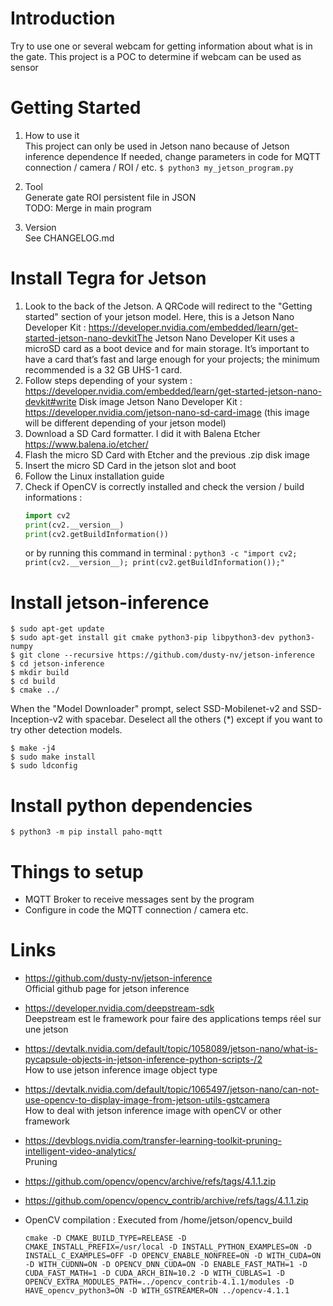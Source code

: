 
# Introduction 
Try to use one or several webcam for getting information about what is in the gate.
This project is a POC to determine if webcam can be used as sensor

# Getting Started

1. How to use it  
    This project can only be used in Jetson nano because of Jetson inference dependence
    If needed, change parameters in code for MQTT connection / camera / ROI / etc.
    `$ python3 my_jetson_program.py`

1. Tool  
    Generate gate ROI persistent file in JSON  
    TODO: Merge in main program

1. Version  
    See CHANGELOG.md
	
# Install Tegra for Jetson

1. Look to the back of the Jetson. A QRCode will redirect to the "Getting started" section of your jetson model.
   Here, this is a Jetson Nano Developer Kit : https://developer.nvidia.com/embedded/learn/get-started-jetson-nano-devkitThe 
   Jetson Nano Developer Kit uses a microSD card as a boot device and for main storage. It’s important to have a card that’s fast and large enough for your projects; the minimum recommended is a 32 GB UHS-1 card.
2. Follow steps depending of your system : https://developer.nvidia.com/embedded/learn/get-started-jetson-nano-devkit#write 
   Disk image Jetson Nano Developer Kit : https://developer.nvidia.com/jetson-nano-sd-card-image (this image will be different depending of your jetson model)
3. Download a SD Card formatter. I did it with Balena Etcher https://www.balena.io/etcher/
4. Flash the micro SD Card with Etcher and the previous .zip disk image
5. Insert the micro SD Card in the jetson slot and boot
6. Follow the Linux installation guide
7. Check if OpenCV is correctly installed and check the version / build informations : 
   ```py
   import cv2
   print(cv2.__version__)
   print(cv2.getBuildInformation())
   ```
   or by running this command in terminal :
   `python3 -c "import cv2; print(cv2.__version__); print(cv2.getBuildInformation());"`


# Install jetson-inference
```
$ sudo apt-get update
$ sudo apt-get install git cmake python3-pip libpython3-dev python3-numpy
$ git clone --recursive https://github.com/dusty-nv/jetson-inference
$ cd jetson-inference
$ mkdir build
$ cd build
$ cmake ../
```

When the "Model Downloader" prompt, select SSD-Mobilenet-v2 and SSD-Inception-v2 with spacebar. Deselect all the others (*) except if you want to try other detection models.

```
$ make -j4
$ sudo make install
$ sudo ldconfig
```

# Install python dependencies
```
$ python3 -m pip install paho-mqtt 
```

# Things to setup
- MQTT Broker to receive messages sent by the program
- Configure in code the MQTT connection / camera etc.

# Links
* https://github.com/dusty-nv/jetson-inference  
    Official github page for jetson inference
* https://developer.nvidia.com/deepstream-sdk  
    Deepstream est le framework pour faire des applications temps réel sur une jetson
* https://devtalk.nvidia.com/default/topic/1058089/jetson-nano/what-is-pycapsule-objects-in-jetson-inference-python-scripts-/2  
    How to use jetson inference image object type
* https://devtalk.nvidia.com/default/topic/1065497/jetson-nano/can-not-use-opencv-to-display-image-from-jetson-utils-gstcamera  
    How to deal with jetson inference image with openCV or other framework
* https://devblogs.nvidia.com/transfer-learning-toolkit-pruning-intelligent-video-analytics/  
    Pruning
	
* https://github.com/opencv/opencv/archive/refs/tags/4.1.1.zip
* https://github.com/opencv/opencv_contrib/archive/refs/tags/4.1.1.zip
* OpenCV compilation : Executed from /home/jetson/opencv_build 
  ```
  cmake -D CMAKE_BUILD_TYPE=RELEASE -D CMAKE_INSTALL_PREFIX=/usr/local -D INSTALL_PYTHON_EXAMPLES=ON -D INSTALL_C_EXAMPLES=OFF -D OPENCV_ENABLE_NONFREE=ON -D WITH_CUDA=ON -D WITH_CUDNN=ON -D OPENCV_DNN_CUDA=ON -D ENABLE_FAST_MATH=1 -D CUDA_FAST_MATH=1 -D CUDA_ARCH_BIN=10.2 -D WITH_CUBLAS=1 -D OPENCV_EXTRA_MODULES_PATH=../opencv_contrib-4.1.1/modules -D HAVE_opencv_python3=ON -D WITH_GSTREAMER=ON ../opencv-4.1.1
  ```